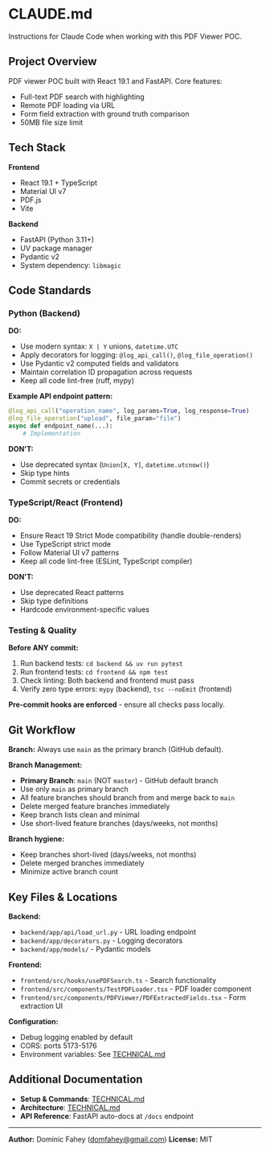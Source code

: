 # CLAUDE.md

Instructions for Claude Code when working with this PDF Viewer POC.

## Project Overview

PDF viewer POC built with React 19.1 and FastAPI. Core features:
- Full-text PDF search with highlighting
- Remote PDF loading via URL
- Form field extraction with ground truth comparison
- 50MB file size limit

## Tech Stack

**Frontend**
- React 19.1 + TypeScript
- Material UI v7
- PDF.js
- Vite

**Backend**
- FastAPI (Python 3.11+)
- UV package manager
- Pydantic v2
- System dependency: `libmagic`

## Code Standards

### Python (Backend)

**DO:**
- Use modern syntax: `X | Y` unions, `datetime.UTC`
- Apply decorators for logging: `@log_api_call()`, `@log_file_operation()`
- Use Pydantic v2 computed fields and validators
- Maintain correlation ID propagation across requests
- Keep all code lint-free (ruff, mypy)

**Example API endpoint pattern:**
```python
@log_api_call("operation_name", log_params=True, log_response=True)
@log_file_operation("upload", file_param="file")
async def endpoint_name(...):
    # Implementation
```

**DON'T:**
- Use deprecated syntax (`Union[X, Y]`, `datetime.utcnow()`)
- Skip type hints
- Commit secrets or credentials

### TypeScript/React (Frontend)

**DO:**
- Ensure React 19 Strict Mode compatibility (handle double-renders)
- Use TypeScript strict mode
- Follow Material UI v7 patterns
- Keep all code lint-free (ESLint, TypeScript compiler)

**DON'T:**
- Use deprecated React patterns
- Skip type definitions
- Hardcode environment-specific values

### Testing & Quality

**Before ANY commit:**
1. Run backend tests: `cd backend && uv run pytest`
2. Run frontend tests: `cd frontend && npm test`
3. Check linting: Both backend and frontend must pass
4. Verify zero type errors: `mypy` (backend), `tsc --noEmit` (frontend)

**Pre-commit hooks are enforced** - ensure all checks pass locally.

## Git Workflow

**Branch:** Always use `main` as the primary branch (GitHub default).

**Branch Management:**
- **Primary Branch**: `main` (NOT `master`) - GitHub default branch
- Use only `main` as primary branch
- All feature branches should branch from and merge back to `main`
- Delete merged feature branches immediately
- Keep branch lists clean and minimal
- Use short-lived feature branches (days/weeks, not months)

**Branch hygiene:**
- Keep branches short-lived (days/weeks, not months)
- Delete merged branches immediately
- Minimize active branch count

## Key Files & Locations

**Backend:**
- `backend/app/api/load_url.py` - URL loading endpoint
- `backend/app/decorators.py` - Logging decorators
- `backend/app/models/` - Pydantic models

**Frontend:**
- `frontend/src/hooks/usePDFSearch.ts` - Search functionality
- `frontend/src/components/TestPDFLoader.tsx` - PDF loader component
- `frontend/src/components/PDFViewer/PDFExtractedFields.tsx` - Form extraction UI

**Configuration:**
- Debug logging enabled by default
- CORS: ports 5173-5176
- Environment variables: See [TECHNICAL.md](docs/TECHNICAL.md)

## Additional Documentation

- **Setup & Commands**: [TECHNICAL.md](docs/TECHNICAL.md)
- **Architecture**: [TECHNICAL.md](docs/TECHNICAL.md#project-structure)
- **API Reference**: FastAPI auto-docs at `/docs` endpoint

---

**Author:** Dominic Fahey (domfahey@gmail.com)
**License:** MIT